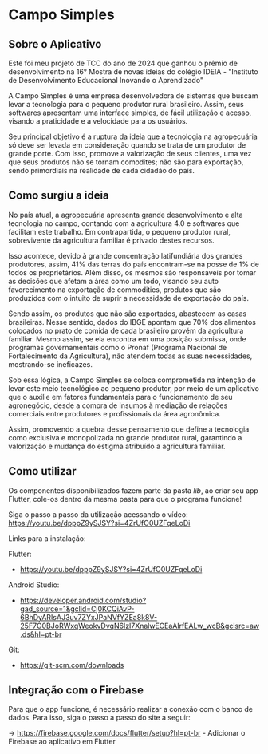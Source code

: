 # Campo Simples

## Sobre o Aplicativo
Este foi meu projeto de TCC do ano de 2024 que ganhou o prêmio de desenvolvimento na 16° Mostra de novas ideias do colégio IDEIA - "Instituto de Desenvolvimento Educacional Inovando o Aprendizado"

A Campo Simples é uma empresa desenvolvedora de sistemas que buscam levar a tecnologia para o pequeno produtor rural brasileiro. Assim, seus softwares apresentam uma interface simples, de fácil utilização e acesso, visando a praticidade e a velocidade para os usuários. 

Seu principal objetivo é a ruptura da ideia que a tecnologia na agropecuária só deve ser levada em consideração quando se trata de um produtor de grande porte. Com isso, promove a valorização de seus clientes, uma vez que seus produtos não se tornam comodites; não são para exportação, sendo primordiais na realidade de cada cidadão do país.


## Como surgiu a ideia
No país atual, a agropecuária apresenta grande desenvolvimento e alta tecnologia no campo, contando com a agricultura 4.0 e softwares que facilitam este trabalho. Em contrapartida, o pequeno produtor rural, sobrevivente da agricultura familiar é privado destes recursos.

Isso acontece, devido à grande concentração latifundiária dos grandes produtores, assim, 41% das terras do país encontram-se na posse de 1% de todos os proprietários. Além disso, os mesmos são responsáveis por tomar as decisões que afetam a área como um todo, visando seu auto favorecimento na exportação de commodities, produtos que são produzidos com o intuito de suprir a necessidade de exportação do país.

Sendo assim, os produtos que não são exportados, abastecem as casas brasileiras. Nesse sentido, dados do IBGE apontam que 70% dos alimentos colocados no prato de comida de cada brasileiro provém da agricultura familiar. 
Mesmo assim, se ela encontra em uma posição submissa, onde programas governamentais como o Pronaf (Programa Nacional de Fortalecimento da Agricultura), não atendem todas as suas necessidades, mostrando-se ineficazes.

Sob essa lógica, a Campo Simples se coloca comprometida na intenção de levar este meio tecnológico ao pequeno produtor, por meio de um aplicativo que o auxilie em fatores fundamentais para o funcionamento de seu agronegócio, desde a compra de insumos à mediação de relações comerciais entre produtores e profissionais da área agronômica.

Assim, promovendo a quebra desse pensamento que define a tecnologia como exclusiva e monopolizada no grande produtor rural, garantindo a valorização e mudança do estigma atribuído a agricultura familiar.



## Como utilizar
Os componentes disponibilizados fazem parte da pasta *lib*, ao criar seu app Flutter, cole-os dentro da mesma pasta para que o programa funcione!

Siga o passo a passo da utilização acessando o vídeo: https://youtu.be/dpppZ9ySJSY?si=4ZrUfO0UZFqeLoDi

Links para a instalação: 

Flutter:
- https://youtu.be/dpppZ9ySJSY?si=4ZrUfO0UZFqeLoDi

Android Studio:
- https://developer.android.com/studio?gad_source=1&gclid=Cj0KCQiAvP-6BhDyARIsAJ3uv7ZYxJPaNVfYZEa8k8V-25F7G0BJoRWxqWeokvDvqN6Izl7XnalwECEaAlrfEALw_wcB&gclsrc=aw.ds&hl=pt-br

Git:
- https://git-scm.com/downloads



## Integração com o Firebase
Para que o app funcione, é necessário realizar a conexão com o banco de dados. Para isso, siga o passo a passo do site a seguir:

-> https://firebase.google.com/docs/flutter/setup?hl=pt-br - Adicionar o Firebase ao aplicativo em Flutter

